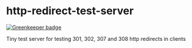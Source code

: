# http-redirect-test-server

[![Greenkeeper badge](https://badges.greenkeeper.io/trygve-lie/http-redirect-test-server.svg)](https://greenkeeper.io/)

Tiny test server for testing 301, 302, 307 and 308 http redirects in clients
